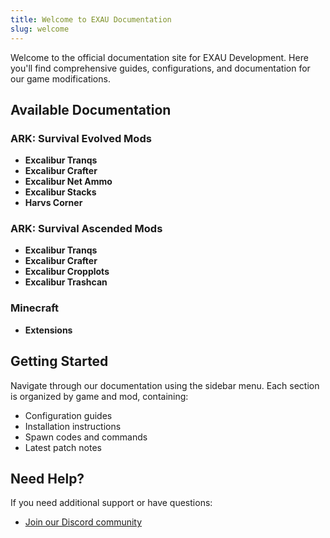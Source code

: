 ```yaml
---
title: Welcome to EXAU Documentation
slug: welcome
---
```


Welcome to the official documentation site for EXAU Development. Here you'll find comprehensive guides, configurations, and documentation for our game modifications.

## Available Documentation

### ARK: Survival Evolved Mods
- **Excalibur Tranqs**
- **Excalibur Crafter**
- **Excalibur Net Ammo**
- **Excalibur Stacks**
- **Harvs Corner**

### ARK: Survival Ascended Mods
- **Excalibur Tranqs**
- **Excalibur Crafter**
- **Excalibur Cropplots**
- **Excalibur Trashcan**

### Minecraft
- **Extensions**

## Getting Started

Navigate through our documentation using the sidebar menu. Each section is organized by game and mod, containing:
- Configuration guides
- Installation instructions
- Spawn codes and commands
- Latest patch notes

## Need Help?

If you need additional support or have questions:
- [Join our Discord community](https://exau.dev/discord)